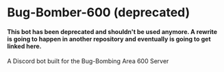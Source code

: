 # Bug-Bomber-600 (deprecated)

#### This bot has been deprecated and shouldn't be used anymore. A rewrite is going to happen in another repository and eventually is going to get linked here.

A Discord bot built for the Bug-Bombing Area 600 Server
